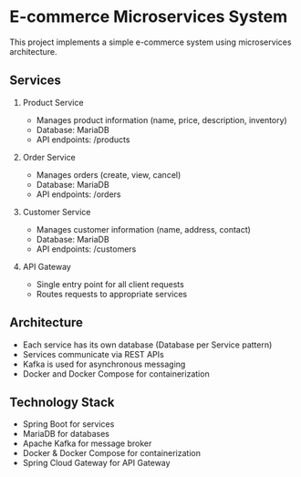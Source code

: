 # E-commerce Microservices System

This project implements a simple e-commerce system using microservices architecture.

## Services

1. Product Service
   - Manages product information (name, price, description, inventory)
   - Database: MariaDB
   - API endpoints: /products

2. Order Service
   - Manages orders (create, view, cancel)
   - Database: MariaDB
   - API endpoints: /orders

3. Customer Service
   - Manages customer information (name, address, contact)
   - Database: MariaDB
   - API endpoints: /customers

4. API Gateway
   - Single entry point for all client requests
   - Routes requests to appropriate services

## Architecture

- Each service has its own database (Database per Service pattern)
- Services communicate via REST APIs
- Kafka is used for asynchronous messaging
- Docker and Docker Compose for containerization

## Technology Stack

- Spring Boot for services
- MariaDB for databases
- Apache Kafka for message broker
- Docker & Docker Compose for containerization
- Spring Cloud Gateway for API Gateway 